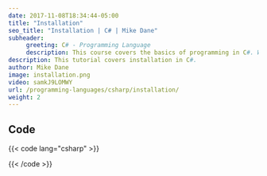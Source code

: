 ```yaml
---
date: 2017-11-08T18:34:44-05:00
title: "Installation"
seo_title: "Installation | C# | Mike Dane"
subheader:
     greeting: C# - Programming Language
     description: This course covers the basics of programming in C#. Work your way through the videos and we'll teach you everything you need to know to start your programming journey!
description: This tutorial covers installation in C#.
author: Mike Dane
image: installation.png
video: samkJ9LOMWY
url: /programming-languages/csharp/installation/
weight: 2
---
```

## Code

{{< code lang="csharp" >}}

{{< /code >}}
